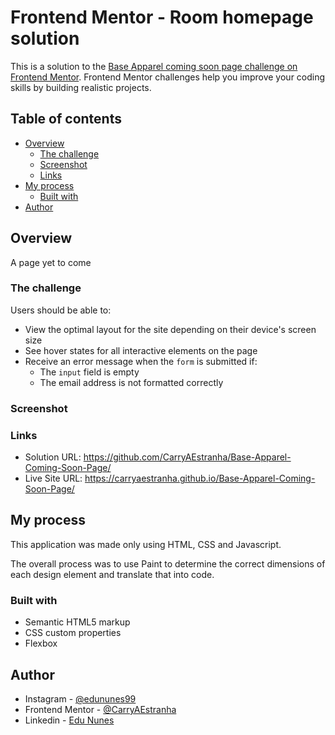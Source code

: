 # Frontend Mentor - Room homepage solution

This is a solution to the [Base Apparel coming soon page challenge on Frontend Mentor](https://www.frontendmentor.io/challenges/base-apparel-coming-soon-page-5d46b47f8db8a7063f9331a0). Frontend Mentor challenges help you improve your coding skills by building realistic projects.

## Table of contents

- [Overview](#overview)
  - [The challenge](#the-challenge)
  - [Screenshot](#screenshot)
  - [Links](#links)
- [My process](#my-process)
  - [Built with](#built-with)
- [Author](#author)

## Overview

A page yet to come

### The challenge

Users should be able to:

- View the optimal layout for the site depending on their device's screen size
- See hover states for all interactive elements on the page
- Receive an error message when the `form` is submitted if:
  - The `input` field is empty
  - The email address is not formatted correctly

### Screenshot



### Links

- Solution URL: https://github.com/CarryAEstranha/Base-Apparel-Coming-Soon-Page/
- Live Site URL: https://carryaestranha.github.io/Base-Apparel-Coming-Soon-Page/

## My process

This application was made only using HTML, CSS and Javascript.

The overall process was to use Paint to determine the correct dimensions of each design element and translate that into code.

### Built with

- Semantic HTML5 markup
- CSS custom properties
- Flexbox

## Author

- Instagram - [@edununes99](https://www.instagram.com/edununes99/)
- Frontend Mentor - [@CarryAEstranha](https://www.frontendmentor.io/profile/CarryAEstranha)
- Linkedin - [Edu Nunes](https://www.linkedin.com/in/edu-nunes-627422209/)
